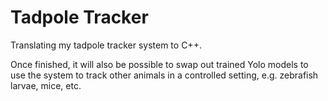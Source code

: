 # Tadpole Tracker
Translating my tadpole tracker system to C++.

Once finished, it will also be possible to swap out trained Yolo models to use the system to track other animals in a controlled setting, e.g. zebrafish larvae, mice, etc.

